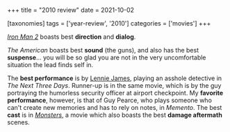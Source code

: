 +++
title = "2010 review"
date = 2021-10-02

[taxonomies]
tags = ['year-review', '2010']
categories = ['movies']
+++

*[Iron Man 2]* boasts best **direction** and **dialog**.

*The American* boasts best **sound** (the guns),
and also has the best **suspense**...
you will be so glad you are not in the very uncomfortable situation
the lead finds self in.

The **best performance** is by [Lennie James],
playing an asshole detective in *The Next Three Days*.
Runner-up is in the same movie,
which is by the guy portraying the humorless security officer at airport checkpoint.
My **favorite performance**, however, is that of Guy Pearce,
who plays someone who can't create new memories and has to rely on notes,
in *Memento*.
The best **cast** is in *[Monsters]*,
a movie which also boasts the best **damage aftermath** scenes.

[Iron Man 2]: @/iron-man-2.md
[Monsters]: @/monsters.md
[Lennie James]: https://en.wikipedia.org/wiki/Lennie_James
